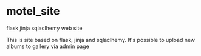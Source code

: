 # motel_site
flask jinja sqlaclhemy web site

This is site based on flask, jinja and sqlaclhemy. It's possible to upload new albums to gallery via admin page 
